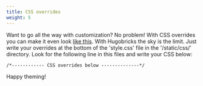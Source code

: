 ```yaml
---
title: CSS overrides
weight: 5
---
```


Want to go all the way with customization? No problem! With CSS overrides you can make it even look [like this](https://www.postgrowthcities.com/). With Hugobricks the sky is the limit. Just write your overrides at the bottom of the 'style.css' file in the '/static/css/' directory. Look for the following line in this files and write your CSS below:

```
/*------------ CSS overrides below --------------*/
```

Happy theming!